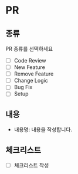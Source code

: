 # PR

## 종류

PR 종류를 선택하세요

- [ ] Code Review
- [ ] New Feature
- [ ] Remove Feature
- [ ] Change Logic
- [ ] Bug Fix
- [ ] Setup

## 내용

- 내용명: 내용을 작성합니다.

## 체크리스트

- [ ] 체크리스트 작성